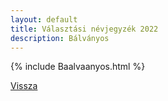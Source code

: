 ```yaml
---
layout: default
title: Választási névjegyzék 2022
description: Bálványos
---
```


{% include Baalvaanyos.html %}

[Vissza](./)